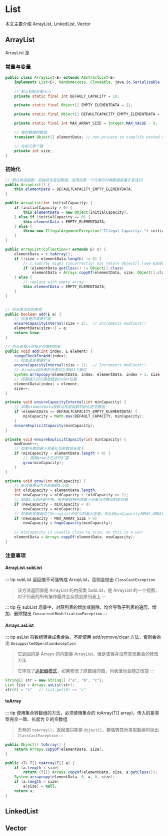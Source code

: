 # List
本文主要介绍 ArrayList, LinkedList, Vector
## ArrayList

ArrayList 是

### 常量与变量
```java
public class ArrayList<E> extends AbstractList<E>
    implements List<E>, RandomAccess, Cloneable, java.io.Serializable {
        
    // 默认初始容量大小
    private static final int DEFAULT_CAPACITY = 10;

    private static final Object[] EMPTY_ELEMENTDATA = {};

    private static final Object[] DEFAULTCAPACITY_EMPTY_ELEMENTDATA = {};

    private static final int MAX_ARRAY_SIZE = Integer.MAX_VALUE - 8;

    // 保存数据的数组
    transient Object[] elementData; // non-private to simplify nested class access

    // 当前元素个数
    private int size;
}
```

### 初始化

```java
// 默认构造函数，初始状态是空数组，当添加第一个元素的时候数组容量才变成10
public ArrayList() {
    this.elementData = DEFAULTCAPACITY_EMPTY_ELEMENTDATA;
}

public ArrayList(int initialCapacity) {
    if (initialCapacity > 0) {
        this.elementData = new Object[initialCapacity];
    } else if (initialCapacity == 0) {
        this.elementData = EMPTY_ELEMENTDATA;
    } else {
        throw new IllegalArgumentException("Illegal Capacity: "+ initialCapacity);
    }
}

public ArrayList(Collection<? extends E> c) {
    elementData = c.toArray();
    if ((size = elementData.length) != 0) {
        // c.toArray might (incorrectly) not return Object[] (see 6260652)
        if (elementData.getClass() != Object[].class)
            elementData = Arrays.copyOf(elementData, size, Object[].class);
    } else {
        // replace with empty array.
        this.elementData = EMPTY_ELEMENTDATA;
    }
}
```

``` java

// 将元素添加到表尾
public boolean add(E e) {
    // 检查是否需要扩容
    ensureCapacityInternal(size + 1);  // Increments modCount!!
    elementData[size++] = e;
    return true;
}

// 将元素插入到指定位置的前面
public void add(int index, E element) {
    rangeCheckForAdd(index);
    // 检查是否需要扩容
    ensureCapacityInternal(size + 1);  // Increments modCount!!
    // 从index起所有的元素往后挪动1个单位
    System.arraycopy(elementData, index, elementData, index + 1, size - index);
    // 将要插入的元素赋值到index位置
    elementData[index] = element;
    size++;
}

private void ensureCapacityInternal(int minCapacity) {
    // 如果elementData是默认构造函数初始化的空数组
    if (elementData == DEFAULTCAPACITY_EMPTY_ELEMENTDATA) {
        minCapacity = Math.max(DEFAULT_CAPACITY, minCapacity);
    }
    ensureExplicitCapacity(minCapacity);
}

private void ensureExplicitCapacity(int minCapacity) {
    modCount++;
    // 如果所需的最小容量比当前数组长度大   
    if (minCapacity - elementData.length > 0) {
        // 调用grow方法进行扩容
        grow(minCapacity);
    }
}

private void grow(int minCapacity) {
    // 新容量先设为为原来的1.5倍
    int oldCapacity = elementData.length;
    int newCapacity = oldCapacity + (oldCapacity >> 1);
    // 如果1.5倍还是不够，那干脆就把所需最小容量当作数组的新容量
    if (newCapacity - minCapacity < 0)
        newCapacity = minCapacity;
    // 如果新容量超过了ArrayList所定义的最大容量，则比较minCapacity和MAX_ARRAY_SIZE，           
    if (newCapacity - MAX_ARRAY_SIZE > 0)
        newCapacity = hugeCapacity(minCapacity);
        
    // minCapacity is usually close to size, so this is a win:
    elementData = Arrays.copyOf(elementData, newCapacity);
}
```

### 注意事项
#### ArrayList.subList
::: tip 
subList 返回值不可强转成 ArrayList，否则会抛出 `ClassCastException`
> 该方法返回值是 ArrayList 的内部类 SubList，是 ArrayList 的一个视图，对子列表的所有操作最终会反馈到原列表上
:::

::: tip
在 subList 场景中，对原列表的增加或删除，均会导致子列表的遍历、增加、删除抛出 `ConcurrentModificationException`
:::


#### Arrays.asList
::: tip 
asList 将数组转换成集合后，不能使用 add/remove/clear 方法，否则会抛出 `UnsupportedOperationException`

> 它返回的是 Arrays 的内部类 ArrayList，但是该类并没有实现集合的修改方法
> 
> 它体现了[适配器模式]()，如果修改了原数组的值，列表值也会随之改变
:::

```java
String[] str = new String[] {"a", "b", "c"};     
List list = Arrays.asList(str); 
str[0] = "c"   // list.get(0) == "c"
```

#### toArray
::: tip 
使用集合转数组的方法，必须使用集合的 toArray(T[] array)，传入的是类型完全一致、长度为 0 的空数组
> 无参的 `toArray()`，返回值只能是 `Object[]`，若强转其他类型数组将抛出 `ClassCastException` 
:::

```java
public Object[] toArray() {
    return Arrays.copyOf(elementData, size);
}

public <T> T[] toArray(T[] a) {
    if (a.length < size)
        return (T[]) Arrays.copyOf(elementData, size, a.getClass());
    System.arraycopy(elementData, 0, a, 0, size);
    if (a.length > size)
        a[size] = null;
    return a;
}
```
## LinkedList

## Vector
